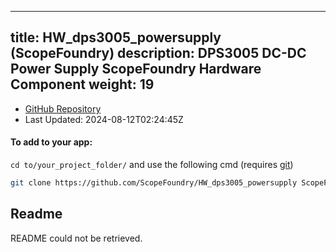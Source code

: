 
---
title: HW_dps3005_powersupply (ScopeFoundry)
description: DPS3005 DC-DC Power Supply ScopeFoundry Hardware Component
weight: 19
---
- [GitHub Repository](https://github.com/ScopeFoundry/HW_dps3005_powersupply)
- Last Updated: 2024-08-12T02:24:45Z


#### To add to your app:

`cd to/your_project_folder/` and use the following cmd (requires [git](/docs/100_development/20_git/))

```bash
git clone https://github.com/ScopeFoundry/HW_dps3005_powersupply ScopeFoundryHW/dps3005_powersupply
```


## Readme
README could not be retrieved.
